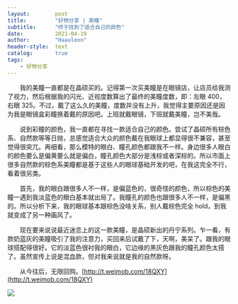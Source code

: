 ```yaml
---
layout:        post
title:         "好物分享 | 美瞳"
subtitle:      "终于找到了适合自己的颜色"
date:          2021-04-19
author:        "Haauleon"
header-style:  text
catalog:       true
tags:
    - 好物分享
---
```


&emsp;&emsp;我的美瞳一直都是在晶硕买的。记得第一次买美瞳是在眼镜店，让店员给我测了视力，然后根据我的闪光、近视度数算出了最终的美瞳度数，即：左眼 400，右眼 325。不过，戴了这么久的美瞳，度数并没有上升，我觉得主要原因还是因为我是眼镜盒彩瞳换着戴的原因吧。上班就戴眼镜，下班就戴美瞳，岂不美哉。       

&emsp;&emsp;说到彩瞳的颜色，我一直都在寻找一款适合自己的颜色。尝试了晶硕所有棕色系、自然款等等日抛，总感觉适合大众的颜色戴在我眼球上都显得很不兼容，甚至觉得很突兀。再细看，那么模特的眼白、瞳孔颜色都跟我不一样。身边很多人眼白的颜色要么是偏黄要么就是偏白，瞳孔颜色大部分是浅棕或者深棕的。所以市面上很多自然款的棕色系美瞳都是基于这些人的眼球基础开发的吧，在我这完全不行，看着很另类。       

&emsp;&emsp;首先，我的眼白跟很多人不一样，是偏蓝色的，很奇怪的颜色，所以棕色的美瞳一遇到我淡蓝色的眼白基本就出局了。我瞳孔的颜色也跟很多人不一样，是偏黑的。所以分析下来，我的眼球基本跟棕色没啥关系，别人戴棕色完全 hold，到我就变成了另一种画风了。        

&emsp;&emsp;现在要来说说最近迷恋上的这一款美瞳，是晶硕新出的丹宁系列。乍一看，有款奶蓝灰的美瞳吸引了我的注意力，买回来后试戴了下，天啊，美呆了。跟我的眼球搭配得很好。它的淡蓝色很衬我的眼白，它边缘的黑灰色跟我的瞳孔颜色太搭了。虽然宣传上说是混血款，但对我来说就是我的自然款呀。        

&emsp;&emsp;从今往后，无限回购。[http://t.weimob.com/18QXY](http://t.weimob.com/18QXY)       

![](\haauleon\img\in-post\post-share\2021-04-19-share-meitong-1.png)